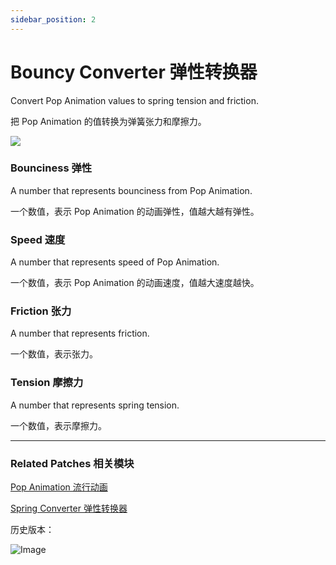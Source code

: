```yaml
---
sidebar_position: 2
---
```


# Bouncy Converter 弹性转换器

Convert Pop Animation values to spring tension and friction.

把 Pop Animation 的值转换为弹簧张力和摩擦力。

![](https://s3.us-west-2.amazonaws.com/secure.notion-static.com/13d06cbe-b0e9-402a-8ef8-b66702bfa8e3/Untitled.png?X-Amz-Algorithm=AWS4-HMAC-SHA256&X-Amz-Content-Sha256=UNSIGNED-PAYLOAD&X-Amz-Credential=AKIAT73L2G45EIPT3X45%2F20220602%2Fus-west-2%2Fs3%2Faws4_request&X-Amz-Date=20220602T150855Z&X-Amz-Expires=86400&X-Amz-Signature=270f814841165612b57eb8afbc292e8f674f6fe62d9679b78bc9e7cb18461aaa&X-Amz-SignedHeaders=host&response-content-disposition=filename%20%3D%22Untitled.png%22&x-id=GetObject)

### Bounciness 弹性

A number that represents bounciness from Pop Animation.

一个数值，表示 Pop Animation 的动画弹性，值越大越有弹性。

### Speed 速度

A number that represents speed of Pop Animation.

一个数值，表示 Pop Animation 的动画速度，值越大速度越快。

### Friction 张力

A number that represents friction.

一个数值，表示张力。

### Tension 摩擦力

A number that represents spring tension.

一个数值，表示摩擦力。

------

### Related Patches 相关模块

[Pop Animation 流行动画](./Pop%20Animation.md)

[Spring Converter 弹性转换器](./Spring%20Converter.md)

历史版本：

![Image](https://s3.us-west-2.amazonaws.com/secure.notion-static.com/a74dbc54-9f08-4269-8857-a26834e650fe/Untitled.png?X-Amz-Algorithm=AWS4-HMAC-SHA256&X-Amz-Content-Sha256=UNSIGNED-PAYLOAD&X-Amz-Credential=AKIAT73L2G45EIPT3X45%2F20220602%2Fus-west-2%2Fs3%2Faws4_request&X-Amz-Date=20220602T150926Z&X-Amz-Expires=86400&X-Amz-Signature=9a3b40f9322955c53b152785dc8813bf4c41a51eaf55152dd8f2a923d0786a46&X-Amz-SignedHeaders=host&response-content-disposition=filename%20%3D%22Untitled.png%22&x-id=GetObject)
